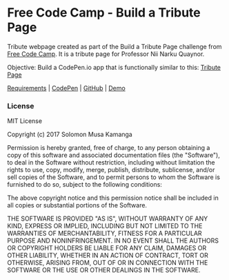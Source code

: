 # Free Code Camp - Build a Tribute Page

Tribute webpage created as part of the Build a Tribute Page challenge from [Free Code Camp](https://www.freecodecamp.org). It is a tribute page for Professor Nii Narku Quaynor.

Objective: Build a CodePen.io app that is functionally similar to this: [Tribute Page](http://codepen.io/FreeCodeCamp/full/wMQrXV)

[Requirements](http://www.freecodecamp.com/challenges/build-a-tribute-page) | [CodePen](https://codepen.io/solomonkamanga/pen/wrJVRZ) | [GitHub](https://github.com/solomonkamanga/tribute-page) | [Demo](https://solomonkamanga.github.io/tribute-page)


### License

MIT License

Copyright (c) 2017 Solomon Musa Kamanga

Permission is hereby granted, free of charge, to any person obtaining a copy
of this software and associated documentation files (the "Software"), to deal
in the Software without restriction, including without limitation the rights
to use, copy, modify, merge, publish, distribute, sublicense, and/or sell
copies of the Software, and to permit persons to whom the Software is
furnished to do so, subject to the following conditions:

The above copyright notice and this permission notice shall be included in all
copies or substantial portions of the Software.

THE SOFTWARE IS PROVIDED "AS IS", WITHOUT WARRANTY OF ANY KIND, EXPRESS OR
IMPLIED, INCLUDING BUT NOT LIMITED TO THE WARRANTIES OF MERCHANTABILITY,
FITNESS FOR A PARTICULAR PURPOSE AND NONINFRINGEMENT. IN NO EVENT SHALL THE
AUTHORS OR COPYRIGHT HOLDERS BE LIABLE FOR ANY CLAIM, DAMAGES OR OTHER
LIABILITY, WHETHER IN AN ACTION OF CONTRACT, TORT OR OTHERWISE, ARISING FROM,
OUT OF OR IN CONNECTION WITH THE SOFTWARE OR THE USE OR OTHER DEALINGS IN THE
SOFTWARE.

